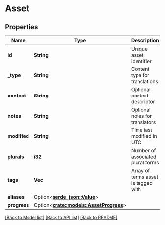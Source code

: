 # Asset

## Properties

Name | Type | Description | Notes
------------ | ------------- | ------------- | -------------
**id** | **String** | Unique asset identifier | 
**_type** | **String** | Content type for translations | 
**context** | **String** | Optional context descriptor | 
**notes** | **String** | Optional notes for translators | 
**modified** | **String** | Time last modified in UTC | 
**plurals** | **i32** | Number of associated plural forms | 
**tags** | **Vec<String>** | Array of terms asset is tagged with | 
**aliases** | Option<[**serde_json::Value**](serde_json::Value.md)> |  | [optional]
**progress** | Option<[**crate::models::AssetProgress**](AssetProgress.md)> |  | [optional]

[[Back to Model list]](../README.md#documentation-for-models) [[Back to API list]](../README.md#documentation-for-api-endpoints) [[Back to README]](../README.md)


